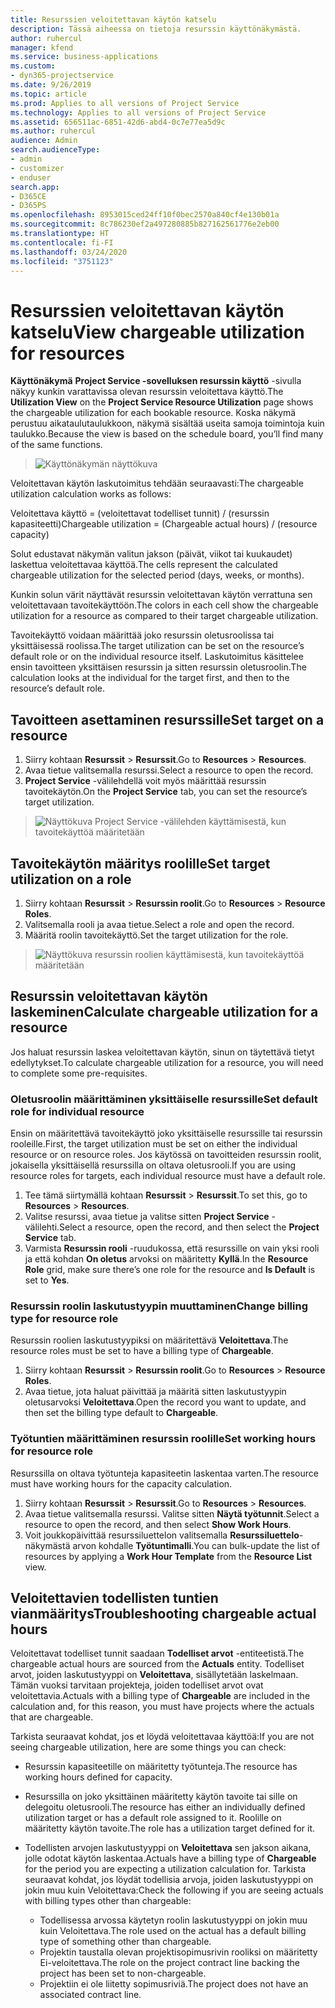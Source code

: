 ```yaml
---
title: Resurssien veloitettavan käytön katselu
description: Tässä aiheessa on tietoja resurssin käyttönäkymästä.
author: ruhercul
manager: kfend
ms.service: business-applications
ms.custom:
- dyn365-projectservice
ms.date: 9/26/2019
ms.topic: article
ms.prod: Applies to all versions of Project Service
ms.technology: Applies to all versions of Project Service
ms.assetid: 656511ac-6851-42d6-abd4-0c7e77ea5d9c
ms.author: ruhercul
audience: Admin
search.audienceType:
- admin
- customizer
- enduser
search.app:
- D365CE
- D365PS
ms.openlocfilehash: 8953015ced24ff10f0bec2570a840cf4e130b01a
ms.sourcegitcommit: 8c786230ef2a497280885b827162561776e2eb00
ms.translationtype: HT
ms.contentlocale: fi-FI
ms.lasthandoff: 03/24/2020
ms.locfileid: "3751123"
---
```

# <a name="view-chargeable-utilization-for-resources"></a><span data-ttu-id="011e2-103">Resurssien veloitettavan käytön katselu</span><span class="sxs-lookup"><span data-stu-id="011e2-103">View chargeable utilization for resources</span></span>
 
<span data-ttu-id="011e2-104">**Käyttönäkymä** **Project Service -sovelluksen resurssin käyttö** -sivulla näkyy kunkin varattavissa olevan resurssin veloitettava käyttö.</span><span class="sxs-lookup"><span data-stu-id="011e2-104">The **Utilization View** on the **Project Service Resource Utilization** page shows the chargeable utilization for each bookable resource.</span></span> <span data-ttu-id="011e2-105">Koska näkymä perustuu aikataulutaulukkoon, näkymä sisältää useita samoja toimintoja kuin taulukko.</span><span class="sxs-lookup"><span data-stu-id="011e2-105">Because the view is based on the schedule board, you’ll find many of the same functions.</span></span>

> ![Käyttönäkymän näyttökuva](media/FAQ-utilization-1.png)
 

<span data-ttu-id="011e2-107">Veloitettavan käytön laskutoimitus tehdään seuraavasti:</span><span class="sxs-lookup"><span data-stu-id="011e2-107">The chargeable utilization calculation works as follows:</span></span>

   <span data-ttu-id="011e2-108">Veloitettava käyttö = (veloitettavat todelliset tunnit) / (resurssin kapasiteetti)</span><span class="sxs-lookup"><span data-stu-id="011e2-108">Chargeable utilization = (Chargeable actual hours) / (resource capacity)</span></span>

<span data-ttu-id="011e2-109">Solut edustavat näkymän valitun jakson (päivät, viikot tai kuukaudet) laskettua veloitettavaa käyttöä.</span><span class="sxs-lookup"><span data-stu-id="011e2-109">The cells represent the calculated chargeable utilization for the selected period (days, weeks, or months).</span></span>

<span data-ttu-id="011e2-110">Kunkin solun värit näyttävät resurssin veloitettavan käytön verrattuna sen veloitettavaan tavoitekäyttöön.</span><span class="sxs-lookup"><span data-stu-id="011e2-110">The colors in each cell show the chargeable utilization for a resource as compared to their target chargeable utilization.</span></span> 

<span data-ttu-id="011e2-111">Tavoitekäyttö voidaan määrittää joko resurssin oletusroolissa tai yksittäisessä roolissa.</span><span class="sxs-lookup"><span data-stu-id="011e2-111">The target utilization can be set on the resource’s default role or on the individual resource itself.</span></span> <span data-ttu-id="011e2-112">Laskutoimitus käsittelee ensin tavoitteen yksittäisen resurssin ja sitten resurssin oletusroolin.</span><span class="sxs-lookup"><span data-stu-id="011e2-112">The calculation looks at the individual for the target first, and then to the resource’s default role.</span></span>

## <a name="set-target-on-a-resource"></a><span data-ttu-id="011e2-113">Tavoitteen asettaminen resurssille</span><span class="sxs-lookup"><span data-stu-id="011e2-113">Set target on a resource</span></span>

1. <span data-ttu-id="011e2-114">Siirry kohtaan **Resurssit** \> **Resurssit**.</span><span class="sxs-lookup"><span data-stu-id="011e2-114">Go to **Resources** \> **Resources**.</span></span> 
2. <span data-ttu-id="011e2-115">Avaa tietue valitsemalla resurssi.</span><span class="sxs-lookup"><span data-stu-id="011e2-115">Select a resource to open the record.</span></span> 
3. <span data-ttu-id="011e2-116">**Project Service** -välilehdellä voit myös määrittää resurssin tavoitekäytön.</span><span class="sxs-lookup"><span data-stu-id="011e2-116">On the **Project Service** tab, you can set the resource’s target utilization.</span></span>

> ![Näyttökuva Project Service -välilehden käyttämisestä, kun tavoitekäyttöä määritetään](media/FAQ-utilization-2.png)
 
## <a name="set-target-utilization-on-a-role"></a><span data-ttu-id="011e2-118">Tavoitekäytön määritys roolille</span><span class="sxs-lookup"><span data-stu-id="011e2-118">Set target utilization on a role</span></span>

1. <span data-ttu-id="011e2-119">Siirry kohtaan **Resurssit** \> **Resurssin roolit**.</span><span class="sxs-lookup"><span data-stu-id="011e2-119">Go to **Resources** \> **Resource Roles**.</span></span> 
2. <span data-ttu-id="011e2-120">Valitsemalla rooli ja avaa tietue.</span><span class="sxs-lookup"><span data-stu-id="011e2-120">Select a role and open the record.</span></span> 
3. <span data-ttu-id="011e2-121">Määritä roolin tavoitekäyttö.</span><span class="sxs-lookup"><span data-stu-id="011e2-121">Set the target utilization for the role.</span></span>

> ![Näyttökuva resurssin roolien käyttämisestä, kun tavoitekäyttöä määritetään](media/FAQ-utilization-3.png)
 
## <a name="calculate-chargeable-utilization-for-a-resource"></a><span data-ttu-id="011e2-123">Resurssin veloitettavan käytön laskeminen</span><span class="sxs-lookup"><span data-stu-id="011e2-123">Calculate chargeable utilization for a resource</span></span>

<span data-ttu-id="011e2-124">Jos haluat resurssin laskea veloitettavan käytön, sinun on täytettävä tietyt edellytykset.</span><span class="sxs-lookup"><span data-stu-id="011e2-124">To calculate chargeable utilization for a resource, you will need to complete some pre-requisites.</span></span> 

### <a name="set-default-role-for-individual-resource"></a><span data-ttu-id="011e2-125">Oletusroolin määrittäminen yksittäiselle resurssille</span><span class="sxs-lookup"><span data-stu-id="011e2-125">Set default role for individual resource</span></span>

<span data-ttu-id="011e2-126">Ensin on määritettävä tavoitekäyttö joko yksittäiselle resurssille tai resurssin rooleille.</span><span class="sxs-lookup"><span data-stu-id="011e2-126">First, the target utilization must be set on either the individual resource or on resource roles.</span></span> <span data-ttu-id="011e2-127">Jos käytössä on tavoitteiden resurssin roolit, jokaisella yksittäisellä resurssilla on oltava oletusrooli.</span><span class="sxs-lookup"><span data-stu-id="011e2-127">If you are using resource roles for targets, each individual resource must have a default role.</span></span> 

1. <span data-ttu-id="011e2-128">Tee tämä siirtymällä kohtaan **Resurssit** \> **Resurssit**.</span><span class="sxs-lookup"><span data-stu-id="011e2-128">To set this, go to **Resources** \> **Resources**.</span></span> 
2. <span data-ttu-id="011e2-129">Valitse resurssi, avaa tietue ja valitse sitten **Project Service** -välilehti.</span><span class="sxs-lookup"><span data-stu-id="011e2-129">Select a resource, open the record, and then select the **Project Service** tab.</span></span> 
3. <span data-ttu-id="011e2-130">Varmista **Resurssin rooli** -ruudukossa, että resurssille on vain yksi rooli ja että kohdan **On oletus** arvoksi on määritetty **Kyllä**.</span><span class="sxs-lookup"><span data-stu-id="011e2-130">In the **Resource Role** grid, make sure there’s one role for the resource and **Is Default** is set to **Yes**.</span></span>
 
### <a name="change-billing-type-for-resource-role"></a><span data-ttu-id="011e2-131">Resurssin roolin laskutustyypin muuttaminen</span><span class="sxs-lookup"><span data-stu-id="011e2-131">Change billing type for resource role</span></span>

<span data-ttu-id="011e2-132">Resurssin roolien laskutustyypiksi on määritettävä **Veloitettava**.</span><span class="sxs-lookup"><span data-stu-id="011e2-132">The resource roles must be set to have a billing type of **Chargeable**.</span></span> 

1. <span data-ttu-id="011e2-133">Siirry kohtaan **Resurssit** \> **Resurssin roolit**.</span><span class="sxs-lookup"><span data-stu-id="011e2-133">Go to **Resources** \> **Resource Roles**.</span></span> 
2. <span data-ttu-id="011e2-134">Avaa tietue, jota haluat päivittää ja määritä sitten laskutustyypin oletusarvoksi **Veloitettava**.</span><span class="sxs-lookup"><span data-stu-id="011e2-134">Open the record you want to update, and then set the billing type default to **Chargeable**.</span></span>

### <a name="set-working-hours-for-resource-role"></a><span data-ttu-id="011e2-135">Työtuntien määrittäminen resurssin roolille</span><span class="sxs-lookup"><span data-stu-id="011e2-135">Set working hours for resource role</span></span>
 
<span data-ttu-id="011e2-136">Resurssilla on oltava työtunteja kapasiteetin laskentaa varten.</span><span class="sxs-lookup"><span data-stu-id="011e2-136">The resource must have working hours for the capacity calculation.</span></span> 

1. <span data-ttu-id="011e2-137">Siirry kohtaan **Resurssit** \> **Resurssit**.</span><span class="sxs-lookup"><span data-stu-id="011e2-137">Go to **Resources** \> **Resources**.</span></span> 
2. <span data-ttu-id="011e2-138">Avaa tietue valitsemalla resurssi. Valitse sitten **Näytä työtunnit**.</span><span class="sxs-lookup"><span data-stu-id="011e2-138">Select a resource to open the record, and then select **Show Work Hours**.</span></span> 
3. <span data-ttu-id="011e2-139">Voit joukkopäivittää resurssiluettelon valitsemalla **Resurssiluettelo**-näkymästä arvon kohdalle **Työtuntimalli**.</span><span class="sxs-lookup"><span data-stu-id="011e2-139">You can bulk-update the list of resources by applying a **Work Hour Template** from the **Resource List** view.</span></span>

## <a name="troubleshooting-chargeable-actual-hours"></a><span data-ttu-id="011e2-140">Veloitettavien todellisten tuntien vianmääritys</span><span class="sxs-lookup"><span data-stu-id="011e2-140">Troubleshooting chargeable actual hours</span></span>

<span data-ttu-id="011e2-141">Veloitettavat todelliset tunnit saadaan **Todelliset arvot** -entiteetistä.</span><span class="sxs-lookup"><span data-stu-id="011e2-141">The chargeable actual hours are sourced from the **Actuals** entity.</span></span> <span data-ttu-id="011e2-142">Todelliset arvot, joiden laskutustyyppi on **Veloitettava**, sisällytetään laskelmaan. Tämän vuoksi tarvitaan projekteja, joiden todelliset arvot ovat veloitettavia.</span><span class="sxs-lookup"><span data-stu-id="011e2-142">Actuals with a billing type of **Chargeable** are included in the calculation and, for this reason, you must have projects where the actuals that are chargeable.</span></span>

<span data-ttu-id="011e2-143">Tarkista seuraavat kohdat, jos et löydä veloitettavaa käyttöä:</span><span class="sxs-lookup"><span data-stu-id="011e2-143">If you are not seeing chargeable utilization, here are some things you can check:</span></span>

- <span data-ttu-id="011e2-144">Resurssin kapasiteetille on määritetty työtunteja.</span><span class="sxs-lookup"><span data-stu-id="011e2-144">The resource has working hours defined for capacity.</span></span>
- <span data-ttu-id="011e2-145">Resurssilla on joko yksittäinen määritetty käytön tavoite tai sille on delegoitu oletusrooli.</span><span class="sxs-lookup"><span data-stu-id="011e2-145">The resource has either an individually defined utilization target or has a default role assigned to it.</span></span> <span data-ttu-id="011e2-146">Roolille on määritetty käytön tavoite.</span><span class="sxs-lookup"><span data-stu-id="011e2-146">The role has a utilization target defined for it.</span></span>
- <span data-ttu-id="011e2-147">Todellisten arvojen laskutustyyppi on **Veloitettava** sen jakson aikana, jolle odotat käytön laskentaa.</span><span class="sxs-lookup"><span data-stu-id="011e2-147">Actuals have a billing type of **Chargeable** for the period you are expecting a utilization calculation for.</span></span> <span data-ttu-id="011e2-148">Tarkista seuraavat kohdat, jos löydät todellisia arvoja, joiden laskutustyyppi on jokin muu kuin Veloitettava:</span><span class="sxs-lookup"><span data-stu-id="011e2-148">Check the following if you are seeing actuals with billing types other than chargeable:</span></span>

  - <span data-ttu-id="011e2-149">Todellisessa arvossa käytetyn roolin laskutustyyppi on jokin muu kuin Veloitettava.</span><span class="sxs-lookup"><span data-stu-id="011e2-149">The role used on the actual has a default billing type of something other than chargeable.</span></span>
  - <span data-ttu-id="011e2-150">Projektin taustalla olevan projektisopimusrivin rooliksi on määritetty Ei-veloitettava.</span><span class="sxs-lookup"><span data-stu-id="011e2-150">The role on the project contract line backing the project has been set to non-chargeable.</span></span>
  - <span data-ttu-id="011e2-151">Projektiin ei ole liitetty sopimusriviä.</span><span class="sxs-lookup"><span data-stu-id="011e2-151">The project does not have an associated contract line.</span></span>

